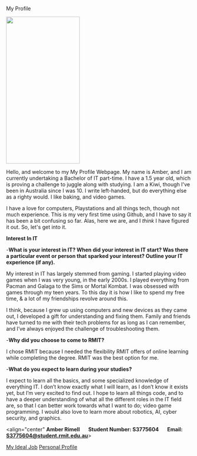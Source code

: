 My Profile

<img src="https://github.com/Amberrimell/amberrimell.github.io/blob/master/picture%20for%20profile.jpg?raw=true" width="200" height="400" align="center"/>

Hello, and welcome to my My Profile Webpage. My name is Amber, and I am currently undertaking a Bachelor of IT part-time. I have a 1.5 year old, which is proving a challenge to juggle along with studying. I am a Kiwi, though I've been in Australia since I was 10. I write left-handed, but do everything else as a righty would. I like baking, and video games.

I have a love for computers, Playstations and all things tech, though not much experience. This is my very first time using Github, and I have to say it has been a bit confusing so far. Alas, here we are, and I _think_ I have figured it out. So, let's get into it.

**Interest In IT**

-**What is your interest in IT? When did your interest in IT start? Was there a particular event or person that sparked your interest? Outline your IT experience (if any).**

My interest in IT has largely stemmed from gaming. I started playing video games when I was very young, in the early 2000s. I played everything from Pacman and Galaga to the Sims or Mortal Kombat. I was obsessed with games through my teen years. To this day it is how I like to spend my free time, & a lot of my friendships revolve around this.

I think, because I grew up using computers and new devices as they came out, I developed a gift for understanding and fixing them. Family and friends have turned to me with their tech problems for as long as I can remember, and I’ve always enjoyed the challenge of troubleshooting them.

-**Why did you choose to come to RMIT?**

I chose RMIT because I needed the flexibility RMIT offers of online learning while completing the degree. RMIT was the best option for me.

-**What do you expect to learn during your studies?**

I expect to learn all the basics, and some specialized knowledge of everything IT. I don’t know exactly what I will learn, as I don’t know it exists yet, but I’m very excited to find out. I hope to learn all things code, and to have a deeper understanding of what all the different roles in the IT field are, so that I can better work towards what I want to do; video game programming. I would also love to learn more about robotics, AI, cyber security, and graphics.

<align="center" **Amber Rimell&nbsp;&nbsp;&nbsp;&nbsp;&nbsp;&nbsp;&nbsp;Student Number: S3775604&nbsp;&nbsp;&nbsp;&nbsp;&nbsp;&nbsp;&nbsp;Email: S3775604@student.rmit.edu.au**>

[My Ideal Job](https://amberrimell.github.io/introtoitassessment/myidealjob) [Personal Profile](https://amberrimell.github.io/introtoitassessment/personalprofile)
